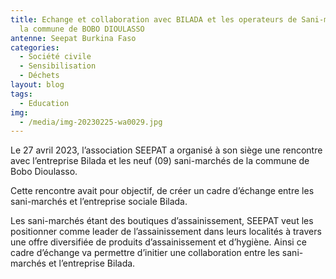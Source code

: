 ```yaml
---
title: Echange et collaboration avec BILADA et les operateurs de Sani-marchés de
  la commune de BOBO DIOULASSO
antenne: Seepat Burkina Faso
categories:
  - Société civile
  - Sensibilisation
  - Déchets
layout: blog
tags:
  - Education
img:
  - /media/img-20230225-wa0029.jpg
---
```

Le 27 avril 2023, l’association SEEPAT a organisé à son siège une rencontre avec l’entreprise Bilada et les neuf (09) sani-marchés de la commune de Bobo Dioulasso. 

Cette rencontre avait pour objectif, de créer un cadre d’échange entre les sani-marchés et l’entreprise sociale Bilada. 

Les sani-marchés étant des boutiques d’assainissement, SEEPAT veut les positionner comme leader de l’assainissement dans leurs localités à travers une offre diversifiée de produits d’assainissement et d’hygiène. Ainsi ce cadre d’échange va permettre d’initier une collaboration entre les sani-marchés et l’entreprise Bilada.